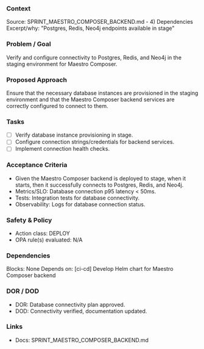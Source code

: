 ### Context
Source: SPRINT_MAESTRO_COMPOSER_BACKEND.md - 4) Dependencies
Excerpt/why: "Postgres, Redis, Neo4j endpoints available in stage"

### Problem / Goal
Verify and configure connectivity to Postgres, Redis, and Neo4j in the staging environment for Maestro Composer.

### Proposed Approach
Ensure that the necessary database instances are provisioned in the staging environment and that the Maestro Composer backend services are correctly configured to connect to them.

### Tasks
- [ ] Verify database instance provisioning in stage.
- [ ] Configure connection strings/credentials for backend services.
- [ ] Implement connection health checks.

### Acceptance Criteria
- Given the Maestro Composer backend is deployed to stage, when it starts, then it successfully connects to Postgres, Redis, and Neo4j.
- Metrics/SLO: Database connection p95 latency < 50ms.
- Tests: Integration tests for database connectivity.
- Observability: Logs for database connection status.

### Safety & Policy
- Action class: DEPLOY
- OPA rule(s) evaluated: N/A

### Dependencies
Blocks: None
Depends on: [ci-cd] Develop Helm chart for Maestro Composer backend

### DOR / DOD
- DOR: Database connectivity plan approved.
- DOD: Connectivity verified, documentation updated.

### Links
- Docs: SPRINT_MAESTRO_COMPOSER_BACKEND.md
